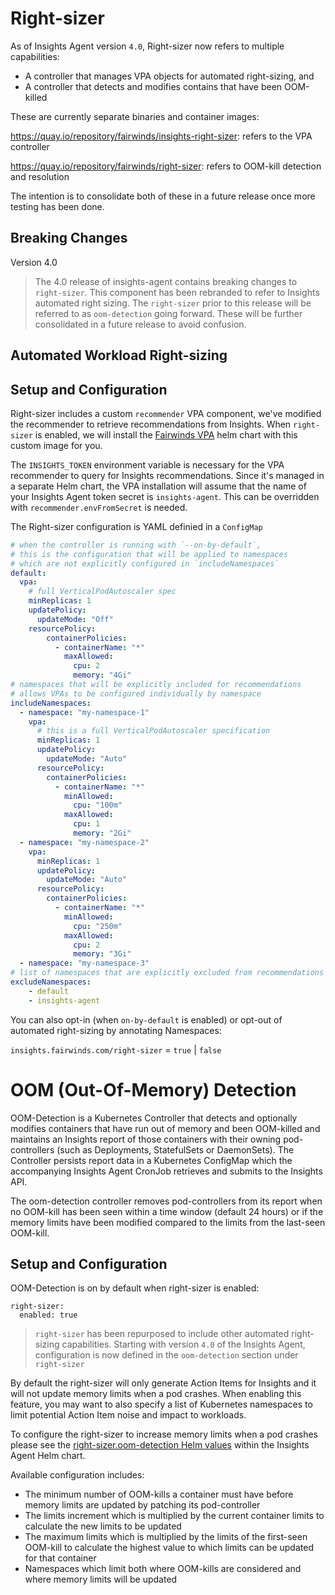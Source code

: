 # Right-sizer

As of Insights Agent version `4.0`, Right-sizer now refers to multiple capabilities:

* A controller that manages VPA objects for automated right-sizing, and
* A controller that detects and modifies contains that have been OOM-killed

These are currently separate binaries and container images:

https://quay.io/repository/fairwinds/insights-right-sizer: refers to the VPA controller

https://quay.io/repository/fairwinds/right-sizer: refers to OOM-kill detection and resolution

The intention is to consolidate both of these in a future release once more testing has been done.

## Breaking Changes

 Version 4.0
> The 4.0 release of insights-agent contains breaking changes to `right-sizer`. This component has been rebranded to refer to Insights automated right sizing. The `right-sizer` prior to this release will be referred to as `oom-detection` going forward. These will be further consolidated in a future release to avoid confusion.

## Automated Workload Right-sizing

## Setup and Configuration

Right-sizer includes a custom `recommender` VPA component, we've modified the recommender to retrieve recommendations from Insights. When `right-sizer` is enabled, we will install the [Fairwinds VPA](https://artifacthub.io/packages/helm/fairwinds-stable/vpa) helm chart with this custom image for you.

The `INSIGHTS_TOKEN` environment variable is necessary for the VPA recommender to query for Insights recommendations. Since it's managed in a separate Helm chart, the VPA installation will assume that the name of your Insights Agent token secret is `insights-agent`. This can be overridden with `recommender.envFromSecret` is needed.

The Right-sizer configuration is YAML definied in a `ConfigMap`

```yaml
# when the controller is running with `--on-by-default`,
# this is the configuration that will be applied to namespaces
# which are not explicitly configured in `includeNamespaces`
default:
  vpa:
    # full VerticalPodAutoscaler spec
    minReplicas: 1
    updatePolicy:
      updateMode: "Off"
    resourcePolicy:
        containerPolicies:
          - containerName: "*"
            maxAllowed:
              cpu: 2
              memory: "4Gi"
# namespaces that will be explicitly included for recommendations
# allows VPAs to be configured individually by namespace
includeNamespaces:
  - namespace: "my-namespace-1"
    vpa:
      # this is a full VerticalPodAutoscaler specification
      minReplicas: 1
      updatePolicy:
        updateMode: "Auto"
      resourcePolicy:
        containerPolicies:
          - containerName: "*"
            minAllowed:
              cpu: "100m"
            maxAllowed:
              cpu: 1
              memory: "2Gi"
  - namespace: "my-namespace-2"
    vpa:
      minReplicas: 1
      updatePolicy:
        updateMode: "Auto"
      resourcePolicy:
        containerPolicies:
          - containerName: "*"
            minAllowed:
              cpu: "250m"
            maxAllowed:
              cpu: 2
              memory: "3Gi"
  - namespace: "my-namespace-3"
# list of namespaces that are explicitly excluded from recommendations
excludeNamespaces:
    - default
    - insights-agent
```

You can also opt-in (when `on-by-default` is enabled) or opt-out of automated right-sizing by annotating Namespaces:

`insights.fairwinds.com/right-sizer` = `true` | `false`

# OOM (Out-Of-Memory) Detection

OOM-Detection is a Kubernetes Controller that detects and optionally modifies containers that have run out of memory and been OOM-killed and maintains an Insights report of those containers with their owning pod-controllers (such as Deployments, StatefulSets or DaemonSets). The Controller persists report data in a Kubernetes ConfigMap which the accompanying Insights Agent CronJob retrieves and submits to the Insights API.

The oom-detection controller removes pod-controllers from its report when no OOM-kill has been seen within a time window (default 24 hours) or if the memory limits have been modified compared to the limits from the last-seen OOM-kill. 

## Setup and Configuration
OOM-Detection is on by default when right-sizer is enabled:

```
right-sizer:
  enabled: true
```

> `right-sizer` has been repurposed to include other automated right-sizing capabilities. Starting with version `4.0` of the Insights Agent, configuration is now defined in the `oom-detection` section under `right-sizer`

By default the right-sizer will only generate Action Items for Insights and it will not update memory limits when a pod crashes. When enabling this feature, you may want to also specify a list of Kubernetes namespaces to limit potential Action Item noise and impact to workloads.

To configure the right-sizer to increase memory limits when a pod crashes please see the [right-sizer.oom-detection Helm values](https://github.com/FairwindsOps/charts/blob/master/stable/insights-agent/values.yaml) within the Insights Agent Helm chart.

Available configuration includes:

* The minimum number of OOM-kills a container must have before memory limits are updated by patching its pod-controller
* The limits increment which is multiplied by the current container limits to calculate the new limits to be updated
* The maximum limits which is multiplied by the limits of the first-seen OOM-kill to calculate the highest value to which limits can be updated for that container
* Namespaces which limit both where OOM-kills are considered and where memory limits will be updated
